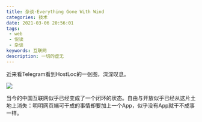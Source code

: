 ```yaml
---
title: 杂谈·Everything Gone With Wind
categories: 技术
date: 2021-03-06 20:56:01
tags: 
 - web
 - 悦读
 - 杂谈
keywords: 互联网
description: 一切的虚无
---
```






近来看Telegram看到HostLoc的一张图，深深叹息。

![](https://imgcdn-git.littleneko.cf/IMAGES-0/crop_ezscreenshot-2021-03-13_20-04-41-877.jpg)

当今的中国互联网似乎已经变成了一个闭环的状态。自由与开放似乎已经从这片土地上消失：明明网页端可干成的事情却要加上一个App，似乎没有App就干不成事一样。

